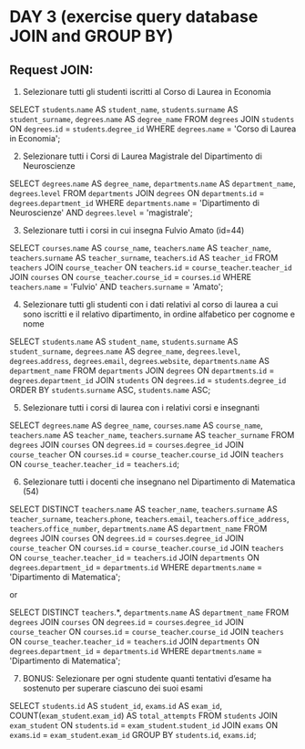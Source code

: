 # DAY 3 (exercise query database JOIN and GROUP BY)

## Request JOIN:

1. Selezionare tutti gli studenti iscritti al Corso di Laurea in Economia

SELECT `students`.`name` AS `student_name`, `students`.`surname` AS `student_surname`, `degrees`.`name` AS `degree_name`
FROM `degrees`
JOIN `students` ON `degrees`.`id` = `students`.`degree_id`
WHERE `degrees`.`name` = 'Corso di Laurea in Economia';



2. Selezionare tutti i Corsi di Laurea Magistrale del Dipartimento di Neuroscienze

SELECT `degrees`.`name` AS `degree_name`, `departments`.`name` AS `department_name`, `degrees`.`level`
FROM `departments`
JOIN `degrees` ON  `departments`.`id` = `degrees`.`department_id`
WHERE `departments`.`name` = 'Dipartimento di Neuroscienze'
AND `degrees`.`level` = 'magistrale';



3. Selezionare tutti i corsi in cui insegna Fulvio Amato (id=44)

SELECT `courses`.`name` AS `course_name`, `teachers`.`name` AS `teacher_name`, `teachers`.`surname` AS `teacher_surname`, `teachers`.`id` AS `teacher_id`
FROM `teachers`
JOIN `course_teacher` ON `teachers`.`id` = `course_teacher`.`teacher_id`
JOIN `courses` ON `course_teacher`.`course_id` = `courses`.`id`
WHERE `teachers`.`name` = 'Fulvio'
AND `teachers`.`surname` = 'Amato';



4. Selezionare tutti gli studenti con i dati relativi al corso di laurea a cui sono iscritti e il relativo dipartimento, in ordine alfabetico per cognome e nome

SELECT `students`.`name` AS `student_name`, `students`.`surname` AS `student_surname`, `degrees`.`name` AS `degree_name`, `degrees`.`level`, `degrees`.`address`, `degrees`.`email`, `degrees`.`website`, `departments`.`name` AS `department_name`
FROM `departments`
JOIN `degrees` ON `departments`.`id` = `degrees`.`department_id`
JOIN `students` ON `degrees`.`id` = `students`.`degree_id`
ORDER BY `students`.`surname` ASC, `students`.`name` ASC;



5. Selezionare tutti i corsi di laurea con i relativi corsi e insegnanti

SELECT `degrees`.`name` AS `degree_name`, `courses`.`name` AS `course_name`, `teachers`.`name` AS `teacher_name`, `teachers`.`surname` AS `teacher_surname`
FROM `degrees`
JOIN `courses` ON `degrees`.`id` = `courses`.`degree_id`
JOIN `course_teacher` ON `courses`.`id` = `course_teacher`.`course_id`
JOIN `teachers` ON `course_teacher`.`teacher_id` = `teachers`.`id`;



6. Selezionare tutti i docenti che insegnano nel Dipartimento di Matematica (54)

SELECT DISTINCT `teachers`.`name` AS `teacher_name`, `teachers`.`surname` AS `teacher_surname`, `teachers`.`phone`, `teachers`.`email`, `teachers`.`office_address`, `teachers`.`office_number`, `departments`.`name` AS `department_name`
FROM `degrees`
JOIN `courses` ON `degrees`.`id` = `courses`.`degree_id`
JOIN `course_teacher` ON `courses`.`id` = `course_teacher`.`course_id`
JOIN `teachers` ON `course_teacher`.`teacher_id` = `teachers`.`id`
JOIN `departments` ON `degrees`.`department_id` = `departments`.`id`
WHERE `departments`.`name` = 'Dipartimento di Matematica';

or

SELECT DISTINCT `teachers`.*, `departments`.`name` AS `department_name`
FROM `degrees`
JOIN `courses` ON `degrees`.`id` = `courses`.`degree_id`
JOIN `course_teacher` ON `courses`.`id` = `course_teacher`.`course_id`
JOIN `teachers` ON `course_teacher`.`teacher_id` = `teachers`.`id`
JOIN `departments` ON `degrees`.`department_id` = `departments`.`id`
WHERE `departments`.`name` = 'Dipartimento di Matematica';


7. BONUS: Selezionare per ogni studente quanti tentativi d’esame ha sostenuto per superare ciascuno dei suoi esami

SELECT `students`.`id` AS `student_id`, `exams`.`id` AS `exam_id`, COUNT(`exam_student`.`exam_id`) AS `total_attempts`
FROM `students`
JOIN `exam_student` ON `students`.`id` = `exam_student`.`student_id`
JOIN `exams` ON `exams`.`id` = `exam_student`.`exam_id`
GROUP BY `students`.`id`, `exams`.`id`;